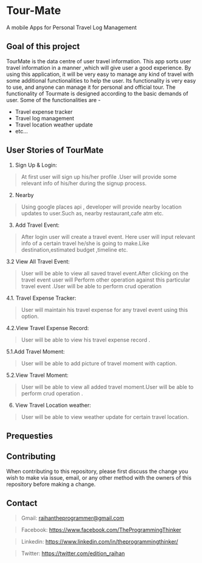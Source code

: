 # Tour-Mate
A mobile Apps for Personal Travel Log Management

## Goal of this project
TourMate is the data centre of user travel information. This app sorts user travel information in a manner ,which will give user a good experience.
By using this application, it will be very easy to manage any kind of travel with some additional functionalities to help the user. Its functionality is very easy to use,  and anyone can manage it for personal and official tour.
The functionality of Tourmate  is designed according to the basic demands of user. Some of the functionalities are -
- Travel expense tracker
- Travel log management
- Travel location weather update
- etc…

## User Stories of TourMate
1. Sign Up & Login:

> At first user will sign up his/her profile .User will provide some relevant info of his/her during the signup process.

2. Nearby

> Using google places api , developer will provide nearby location updates to user.Such as, nearby restaurant,cafe atm etc. 

3. Add Travel Event:

> After login user will create a travel event. Here user will input relevant info of a certain travel he/she is going to make.Like destination,estimated budget ,timeline etc.

3.2 View All Travel Event:

> User will be able to view all saved travel event.After clicking on the travel event user will 
Perform other operation against this particular travel event .User will be able to perform
crud operation 

4.1. Travel Expense Tracker:

> User will maintain his travel expense for any travel event using this option.

4.2.View Travel Expense Record:

> User will be able to view his travel expense record .


5.1.Add Travel Moment:

> User will be able to add picture of travel moment with  caption.


5.2.View Travel Moment:

> User will be able to view all added travel moment.User will be able to perform crud operation .


6. View Travel Location weather:

> User will be able to view weather update for certain travel location.

## Prequesties

## Contributing
When contributing to this repository, please first discuss the change you wish to make via issue, email, or any other method with the owners of this repository before making a change.

## Contact

> Gmail: raihantheprogrammer@gmail.com

> Facebook: https://www.facebook.com/TheProgrammingThinker

> Linkedin: https://www.linkedin.com/in/theprogrammingthinker/

> Twitter: https://twitter.com/edition_raihan
